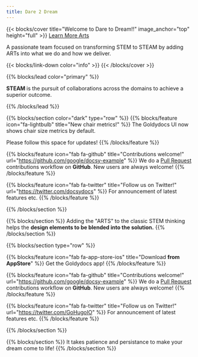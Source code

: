 ```yaml
---
title: Dare 2 Dream
---
```


{{< blocks/cover title="Welcome to Dare to Dream!!" image_anchor="top" height="full" >}}
<a class="btn btn-lg btn-primary me-3 mb-4" href="/docs/">
  <i class="fas fa-arrow-alt-circle-left ms-2"></i> Learn More 
</a>
<a class="btn btn-lg btn-secondary me-3 mb-4" href="/docs/4-arts">
  Arts <i class="fas fa-arrow-alt-circle-right ms-2 "></i>
</a>
<p class="lead mt-5">A passionate team focused on transforming STEM to STEAM by adding ARTs into what we do and how we deliver.</p>
{{< blocks/link-down color="info" >}}
{{< /blocks/cover >}}


{{% blocks/lead color="primary" %}}
<p><strong>STEAM&nbsp;</strong>is the pursuit of collaborations across the domains to achieve a superior outcome. </p>
{{% /blocks/lead %}}


{{% blocks/section color="dark" type="row" %}}
{{% blocks/feature icon="fa-lightbulb" title="New chair metrics!" %}}
The Goldydocs UI now shows chair size metrics by default.

Please follow this space for updates!
{{% /blocks/feature %}}


{{% blocks/feature icon="fab fa-github" title="Contributions welcome!" url="https://github.com/google/docsy-example" %}}
We do a [Pull Request](https://github.com/google/docsy-example/pulls) contributions workflow on **GitHub**. New users are always welcome!
{{% /blocks/feature %}}


{{% blocks/feature icon="fab fa-twitter" title="Follow us on Twitter!" url="https://twitter.com/docsydocs" %}}
For announcement of latest features etc.
{{% /blocks/feature %}}


{{% /blocks/section %}}


{{% blocks/section %}}
Adding the "ARTS" to the classic STEM thinking helps the <strong>design elements to be blended into the solution.</strong>
{{% /blocks/section %}}


{{% blocks/section type="row" %}}

{{% blocks/feature icon="fab fa-app-store-ios" title="Download **from AppStore**" %}}
Get the Goldydocs app!
{{% /blocks/feature %}}

{{% blocks/feature icon="fab fa-github" title="Contributions welcome!"
    url="https://github.com/google/docsy-example" %}}
We do a [Pull Request](https://github.com/google/docsy-example/pulls)
contributions workflow on **GitHub**. New users are always welcome!
{{% /blocks/feature %}}

{{% blocks/feature icon="fab fa-twitter" title="Follow us on Twitter!"
    url="https://twitter.com/GoHugoIO" %}}
For announcement of latest features etc.
{{% /blocks/feature %}}

{{% /blocks/section %}}


{{% blocks/section %}}
It takes patience and persistance to make your dream come to life!
{{% /blocks/section %}}
